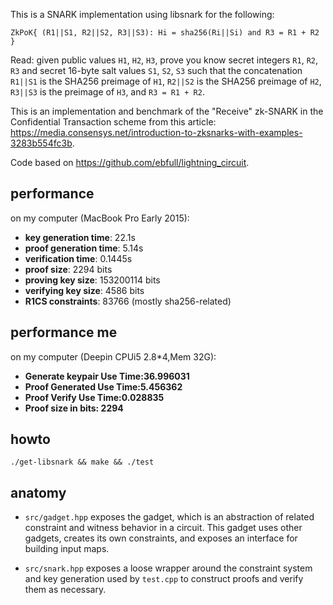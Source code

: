 
This is a SNARK implementation using libsnark for the following:

``ZkPoK{ (R1||S1, R2||S2, R3||S3): Hi = sha256(Ri||Si) and R3 = R1 + R2 }``

Read: given public values `H1`, `H2`, `H3`, prove you know secret integers `R1`, `R2`, `R3` and secret 16-byte salt values `S1`, `S2`, `S3` such that the concatenation `R1||S1` is the SHA256 preimage of `H1`, `R2||S2` is the SHA256 preimage of `H2`, `R3||S3` is the preimage of `H3`, and `R3 = R1 + R2`.

This is an implementation and benchmark of the "Receive" zk-SNARK in the Confidential Transaction scheme from this article: <https://media.consensys.net/introduction-to-zksnarks-with-examples-3283b554fc3b>.

Code based on <https://github.com/ebfull/lightning_circuit>.

## performance

on my computer (MacBook Pro Early 2015):

* **key generation time**: 22.1s
* **proof generation time**: 5.14s
* **verification time**: 0.1445s
* **proof size**: 2294 bits
* **proving key size**: 153200114 bits
* **verifying key size**: 4586 bits
* **R1CS constraints**: 83766 (mostly sha256-related)

## performance me

on my computer (Deepin CPUi5 2.8*4,Mem 32G):

* **Generate keypair Use Time:36.996031**
* **Proof Generated Use Time:5.456362**
* **Proof Verify Use Time:0.028835**
* **Proof size in bits: 2294**


## howto

``./get-libsnark && make && ./test``

## anatomy

* `src/gadget.hpp` exposes the gadget, which is an abstraction of related constraint
and witness behavior in a circuit. This gadget uses other gadgets, creates its own
constraints, and exposes an interface for building input maps.

* `src/snark.hpp` exposes a loose wrapper around the constraint system and
key generation used by `test.cpp` to construct proofs and verify them as necessary.
